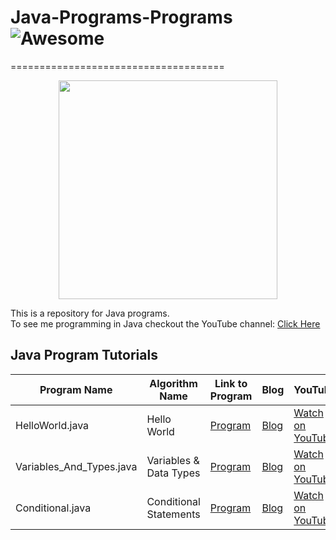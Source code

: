 
# Java-Programs-Programs  ![Awesome](https://cdn.rawgit.com/sindresorhus/awesome/d7305f38d29fed78fa85652e3a63e154dd8e8829/media/badge.svg)
=====================================
<p align="center">
  <img src="http://www.coreprogrammers.com/wp-content/uploads/2013/05/java_logo1.png" width="350"/>
</p>
This is a repository for Java programs. <br>
To see me programming in Java checkout the YouTube channel: <a target="_blank" href="https://www.youtube.com/playlist?list=PLBhJnyA0V0uJrmw8r0wgqIBQxDwf3Z6HE">Click Here</a>


## Java Program Tutorials
Program Name | Algorithm Name| Link to Program | Blog | YouTube
--- | --- | --- | --- | ---
HelloWorld.java |  Hello World |  [Program](https://github.com/randerson112358/Java-Programs/blob/master/HelloWorld.java) | [Blog](https://medium.com/@randerson112358/java-tutorial-6c08eb6d1cb6) | [Watch on YouTube](https://www.youtube.com/watch?v=Deb7B5GYkPQ&list=PLBhJnyA0V0uJrmw8r0wgqIBQxDwf3Z6HE)
Variables_And_Types.java |  Variables & Data Types |  [Program](https://github.com/randerson112358/Java-Programs/blob/master/Variables_And_Types.java) | [Blog](https://medium.com/@randerson112358/java-tutorial-6c08eb6d1cb6) | [Watch on YouTube](https://www.youtube.com/watch?v=xK6XbAIq9gg&index=2&list=PLBhJnyA0V0uJrmw8r0wgqIBQxDwf3Z6HE)
Conditional.java |  Conditional Statements |  [Program](https://github.com/randerson112358/Java-Programs/blob/master/Conditional.java) | [Blog](https://medium.com/@randerson112358/java-tutorial-6c08eb6d1cb6) | [Watch on YouTube](https://www.youtube.com/watch?v=y8yiE6sV2GA&list=PLBhJnyA0V0uJrmw8r0wgqIBQxDwf3Z6HE&index=4)
